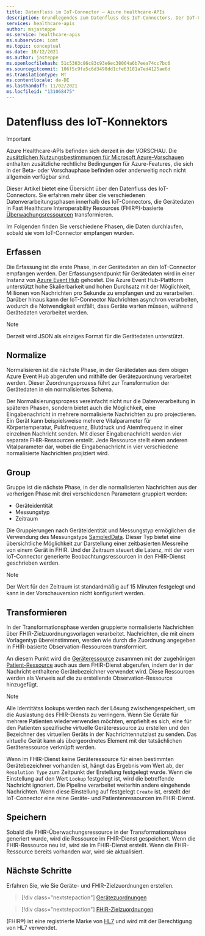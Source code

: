 ```yaml
---
title: Datenfluss im IoT-Connector – Azure Healthcare-APIs
description: Grundlegendes zum Datenfluss des IoT-Connectors. Der IoT-Connector erfasst, normalisiert, gruppiert, transformiert und persistent IoMT-Daten im FHIR-Dienst.
services: healthcare-apis
author: msjasteppe
ms.service: healthcare-apis
ms.subservice: iomt
ms.topic: conceptual
ms.date: 10/12/2021
ms.author: jasteppe
ms.openlocfilehash: 51c5303c86c83c93e6ec38064a6b7eea74cc7bc6
ms.sourcegitcommit: 106f5c9fa5c6d3498dd1cfe63181a7ed4125ae6d
ms.translationtype: MT
ms.contentlocale: de-DE
ms.lasthandoff: 11/02/2021
ms.locfileid: "131068475"
---
```

# <a name="iot-connector-data-flow"></a>Datenfluss des IoT-Konnektors

> [!IMPORTANT]
> Azure Healthcare-APIs befinden sich derzeit in der VORSCHAU. Die [zusätzlichen Nutzungsbestimmungen für Microsoft Azure-Vorschauen](https://azure.microsoft.com/support/legal/preview-supplemental-terms/) enthalten zusätzliche rechtliche Bedingungen für Azure-Features, die sich in der Beta- oder Vorschauphase befinden oder anderweitig noch nicht allgemein verfügbar sind.

Dieser Artikel bietet eine Übersicht über den Datenfluss des IoT-Connectors. Sie erfahren mehr über die verschiedenen Datenverarbeitungsphasen innerhalb des IoT-Connectors, die Gerätedaten in Fast Healthcare Interoperability Resources (FHIR&#174;)-basierte [Überwachungsressourcen](https://www.hl7.org/fhir/observation.html) transformieren.

Im Folgenden finden Sie verschiedene Phasen, die Daten durchlaufen, sobald sie vom IoT-Connector empfangen wurden.

## <a name="ingest"></a>Erfassen
Die Erfassung ist die erste Phase, in der Gerätedaten an den IoT-Connector empfangen werden. Der Erfassungsendpunkt für Gerätedaten wird in einer Instanz von [Azure Event Hub](../../event-hubs/index.yml) gehostet. Die Azure Event Hub-Plattform unterstützt hohe Skalierbarkeit und hohen Durchsatz mit der Möglichkeit, Millionen von Nachrichten pro Sekunde zu empfangen und zu verarbeiten. Darüber hinaus kann der IoT-Connector Nachrichten asynchron verarbeiten, wodurch die Notwendigkeit entfällt, dass Geräte warten müssen, während Gerätedaten verarbeitet werden.

> [!NOTE]
> Derzeit wird JSON als einziges Format für die Gerätedaten unterstützt.

## <a name="normalize"></a>Normalize
Normalisieren ist die nächste Phase, in der Gerätedaten aus dem obigen Azure Event Hub abgerufen und mithilfe der Gerätezuordnung verarbeitet werden. Dieser Zuordnungsprozess führt zur Transformation der Gerätedaten in ein normalisiertes Schema. 

Der Normalisierungsprozess vereinfacht nicht nur die Datenverarbeitung in späteren Phasen, sondern bietet auch die Möglichkeit, eine Eingabenachricht in mehrere normalisierte Nachrichten zu pro projectieren. Ein Gerät kann beispielsweise mehrere Vitalparameter für Körpertemperatur, Pulsfrequenz, Blutdruck und Atemfrequenz in einer einzelnen Nachricht senden. Mit dieser Eingabenachricht werden vier separate FHIR-Ressourcen erstellt. Jede Ressource stellt einen anderen Vitalparameter dar, wobei die Eingabenachricht in vier verschiedene normalisierte Nachrichten projiziert wird.

## <a name="group"></a>Group
Gruppe ist die nächste Phase, in der die normalisierten Nachrichten aus der vorherigen Phase mit drei verschiedenen Parametern gruppiert werden:

* Geräteidentität
* Messungstyp 
* Zeitraum

Die Gruppierungen nach Geräteidentität und Messungstyp ermöglichen die Verwendung des Messungstyps [SampledData](https://www.hl7.org/fhir/datatypes.html#SampledData). Dieser Typ bietet eine übersichtliche Möglichkeit zur Darstellung einer zeitbasierten Messreihe von einem Gerät in FHIR. Und der Zeitraum steuert die Latenz, mit der vom IoT-Connector generierte Beobachtungsressourcen in den FHIR-Dienst geschrieben werden.

> [!NOTE]
> Der Wert für den Zeitraum ist standardmäßig auf 15 Minuten festgelegt und kann in der Vorschauversion nicht konfiguriert werden.

## <a name="transform"></a>Transformieren
In der Transformationsphase werden gruppierte normalisierte Nachrichten über FHIR-Zielzuordnungsvorlagen verarbeitet. Nachrichten, die mit einem Vorlagentyp übereinstimmen, werden wie durch die Zuordnung angegeben in FHIR-basierte Observation-Ressourcen transformiert.

An diesem Punkt wird die [Geräteressource](https://www.hl7.org/fhir/device.html) zusammen mit der zugehörigen [Patient-Ressource](https://www.hl7.org/fhir/patient.html) auch aus dem FHIR-Dienst abgerufen, indem der in der Nachricht enthaltene Gerätebezeichner verwendet wird. Diese Ressourcen werden als Verweis auf die zu erstellende Observation-Ressource hinzugefügt.

> [!NOTE]
> Alle Identitätss lookups werden nach der Lösung zwischengespeichert, um die Auslastung des FHIR-Diensts zu verringern. Wenn Sie Geräte für mehrere Patienten wiederverwenden möchten, empfiehlt es sich, eine für den Patienten spezifische virtuelle Geräteressource zu erstellen und den Bezeichner des virtuellen Geräts in der Nachrichtennutzlast zu senden. Das virtuelle Gerät kann als übergeordnetes Element mit der tatsächlichen Geräteressource verknüpft werden.

Wenn im FHIR-Dienst keine Geräteressource für einen bestimmten Gerätebezeichner vorhanden ist, hängt das Ergebnis vom Wert ab, der `Resolution Type` zum Zeitpunkt der Erstellung festgelegt wurde. Wenn die Einstellung auf den Wert `Lookup` festgelegt ist, wird die betreffende Nachricht ignoriert. Die Pipeline verarbeitet weiterhin andere eingehende Nachrichten. Wenn diese Einstellung auf festgelegt `Create` ist, erstellt der IoT-Connector eine reine Geräte- und Patientenressourcen im FHIR-Dienst.  

## <a name="persist"></a>Speichern
Sobald die FHIR-Überwachungsressource in der Transformationsphase generiert wurde, wird die Ressource im FHIR-Dienst gespeichert. Wenn die FHIR-Ressource neu ist, wird sie im FHIR-Dienst erstellt. Wenn die FHIR-Ressource bereits vorhanden war, wird sie aktualisiert.

## <a name="next-steps"></a>Nächste Schritte

Erfahren Sie, wie Sie Geräte- und FHIR-Zielzuordnungen erstellen.

> [!div class="nextstepaction"]
> [Gerätezuordnungen](how-to-use-device-mapping-iot.md)

> [!div class="nextstepaction"]
> [FHIR-Zielzuordnungen](how-to-use-fhir-mapping-iot.md)

(FHIR&#174;) ist eine registrierte Marke von [HL7](https://hl7.org/fhir/) und wird mit der Berechtigung von HL7 verwendet.